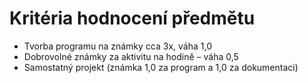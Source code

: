 # Kritéria hodnocení předmětu

- Tvorba programu na známky cca 3x, váha 1,0
- Dobrovolné známky za aktivitu na hodině – váha 0,5
- Samostatný projekt (známka 1,0 za program a 1,0 za dokumentaci)
